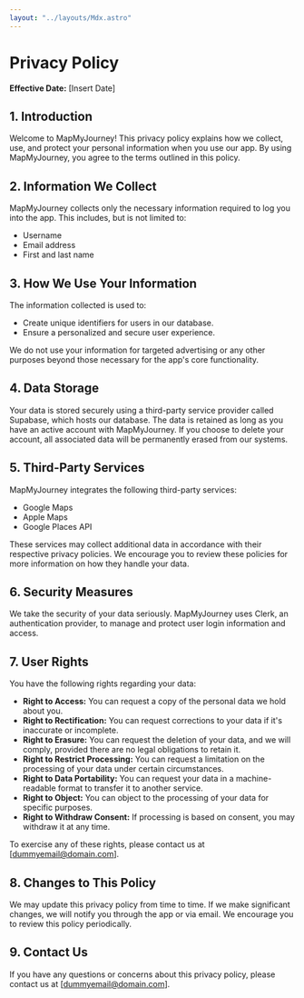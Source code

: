 ```yaml
---
layout: "../layouts/Mdx.astro"
---
```


# Privacy Policy

**Effective Date:** [Insert Date]

## 1. Introduction

Welcome to MapMyJourney! This privacy policy explains how we collect, use, and protect your personal information when you use our app. By using MapMyJourney, you agree to the terms outlined in this policy.

## 2. Information We Collect

MapMyJourney collects only the necessary information required to log you into the app. This includes, but is not limited to:

- Username
- Email address
- First and last name

## 3. How We Use Your Information

The information collected is used to:

- Create unique identifiers for users in our database.
- Ensure a personalized and secure user experience.

We do not use your information for targeted advertising or any other purposes beyond those necessary for the app's core functionality.

## 4. Data Storage

Your data is stored securely using a third-party service provider called Supabase, which hosts our database. The data is retained as long as you have an active account with MapMyJourney. If you choose to delete your account, all associated data will be permanently erased from our systems.

## 5. Third-Party Services

MapMyJourney integrates the following third-party services:

- Google Maps
- Apple Maps
- Google Places API

These services may collect additional data in accordance with their respective privacy policies. We encourage you to review these policies for more information on how they handle your data.

## 6. Security Measures

We take the security of your data seriously. MapMyJourney uses Clerk, an authentication provider, to manage and protect user login information and access.

## 7. User Rights

You have the following rights regarding your data:

- **Right to Access:** You can request a copy of the personal data we hold about you.
- **Right to Rectification:** You can request corrections to your data if it's inaccurate or incomplete.
- **Right to Erasure:** You can request the deletion of your data, and we will comply, provided there are no legal obligations to retain it.
- **Right to Restrict Processing:** You can request a limitation on the processing of your data under certain circumstances.
- **Right to Data Portability:** You can request your data in a machine-readable format to transfer it to another service.
- **Right to Object:** You can object to the processing of your data for specific purposes.
- **Right to Withdraw Consent:** If processing is based on consent, you may withdraw it at any time.

To exercise any of these rights, please contact us at [dummyemail@domain.com].

## 8. Changes to This Policy

We may update this privacy policy from time to time. If we make significant changes, we will notify you through the app or via email. We encourage you to review this policy periodically.

## 9. Contact Us

If you have any questions or concerns about this privacy policy, please contact us at [dummyemail@domain.com].
